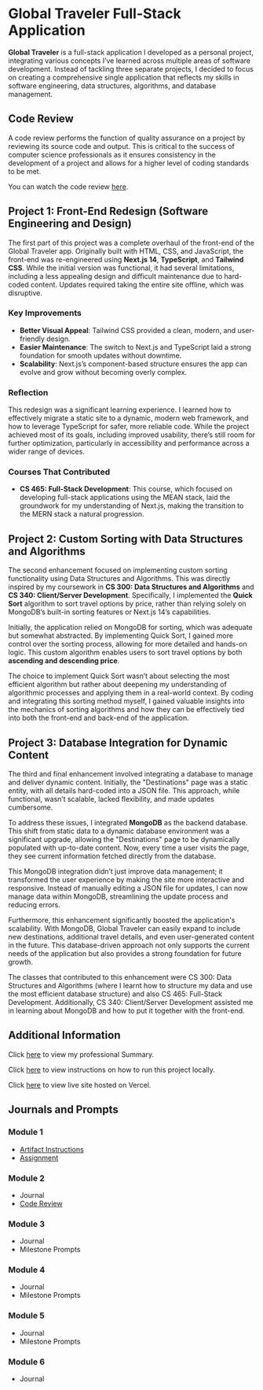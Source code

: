 # Global Traveler Full-Stack Application

**Global Traveler** is a full-stack application I developed as a personal project, integrating various concepts I’ve learned across multiple areas of software development. Instead of tackling three separate projects, I decided to focus on creating a comprehensive single application that reflects my skills in software engineering, data structures, algorithms, and database management.

## Code Review

A code review performs the function of quality assurance on a project by reviewing its source code and output. This is critical to the success of computer science professionals as it ensures consistency in the development of a project and allows for a higher level of coding standards to be met.

You can watch the code review [here](https://youtu.be/6sVTrWrrGtY?si=KK9zsT2hwVFR0JHC).



## Project 1: Front-End Redesign (Software Engineering and Design)

The first part of this project was a complete overhaul of the front-end of the Global Traveler app. Originally built with HTML, CSS, and JavaScript, the front-end was re-engineered using **Next.js 14**, **TypeScript**, and **Tailwind CSS**. While the initial version was functional, it had several limitations, including a less appealing design and difficult maintenance due to hard-coded content. Updates required taking the entire site offline, which was disruptive.

### Key Improvements

- **Better Visual Appeal**: Tailwind CSS provided a clean, modern, and user-friendly design.
- **Easier Maintenance**: The switch to Next.js and TypeScript laid a strong foundation for smooth updates without downtime.
- **Scalability**: Next.js’s component-based structure ensures the app can evolve and grow without becoming overly complex.

### Reflection

This redesign was a significant learning experience. I learned how to effectively migrate a static site to a dynamic, modern web framework, and how to leverage TypeScript for safer, more reliable code. While the project achieved most of its goals, including improved usability, there’s still room for further optimization, particularly in accessibility and performance across a wider range of devices.

### Courses That Contributed

- **CS 465: Full-Stack Development**: This course, which focused on developing full-stack applications using the MEAN stack, laid the groundwork for my understanding of Next.js, making the transition to the MERN stack a natural progression.

## Project 2: Custom Sorting with Data Structures and Algorithms

The second enhancement focused on implementing custom sorting functionality using Data Structures and Algorithms. This was directly inspired by my coursework in **CS 300: Data Structures and Algorithms** and **CS 340: Client/Server Development**. Specifically, I implemented the **Quick Sort** algorithm to sort travel options by price, rather than relying solely on MongoDB’s built-in sorting features or Next.js 14’s capabilities.

Initially, the application relied on MongoDB for sorting, which was adequate but somewhat abstracted. By implementing Quick Sort, I gained more control over the sorting process, allowing for more detailed and hands-on logic. This custom algorithm enables users to sort travel options by both **ascending and descending price**.

The choice to implement Quick Sort wasn’t about selecting the most efficient algorithm but rather about deepening my understanding of algorithmic processes and applying them in a real-world context. By coding and integrating this sorting method myself, I gained valuable insights into the mechanics of sorting algorithms and how they can be effectively tied into both the front-end and back-end of the application.

## Project 3: Database Integration for Dynamic Content

The third and final enhancement involved integrating a database to manage and deliver dynamic content. Initially, the "Destinations" page was a static entity, with all details hard-coded into a JSON file. This approach, while functional, wasn’t scalable, lacked flexibility, and made updates cumbersome.

To address these issues, I integrated **MongoDB** as the backend database. This shift from static data to a dynamic database environment was a significant upgrade, allowing the "Destinations" page to be dynamically populated with up-to-date content. Now, every time a user visits the page, they see current information fetched directly from the database.

This MongoDB integration didn’t just improve data management; it transformed the user experience by making the site more interactive and responsive. Instead of manually editing a JSON file for updates, I can now manage data within MongoDB, streamlining the update process and reducing errors.

Furthermore, this enhancement significantly boosted the application's scalability. With MongoDB, Global Traveler can easily expand to include new destinations, additional travel details, and even user-generated content in the future. This database-driven approach not only supports the current needs of the application but also provides a strong foundation for future growth.

The classes that contributed to this enhancement were CS 300: Data Structures and Algorithms (where I learnt how to structure my data and use the most efficient database structure) and also CS 465: Full-Stack Development. Additionally, CS 340: Client/Server Development assisted me in learning about MongoDB and how to put it together with the front-end. 

## Additional Information

Click [here](ProfessionalSummary.md) to view my professional Summary.

Click [here](HowToRun.md) to view instructions on how to run this project locally.

Click [here](https://global-traveler.vercel.app/) to view live site hosted on Vercel.

## Journals and Prompts

### Module 1

- [Artifact Instructions](Documentation/CS499%20M1%20Artifact%20Instructions.docx)
- [Assignment](Documentation/CS499%20M1%20Assignment.docx)

### Module 2

- Journal
- [Code Review](https://youtu.be/6sVTrWrrGtY?si=KK9zsT2hwVFR0JHC)

### Module 3

- Journal
- Milestone Prompts

### Module 4

- Journal
- Milestone Prompts

### Module 5

- Journal
- Milestone Prompts

### Module 6

- Journal
